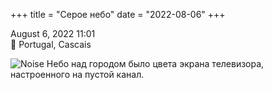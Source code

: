 +++
title = "Серое небо"
date = "2022-08-06"
+++

August 6, 2022 11:01  
📍 Portugal, Cascais

![Noise](https://cdn.rudnkh.me/cf026682f713b27a5a18258556828c1a.jpg)
Небо над городом было цвета экрана телевизора, настроенного на пустой канал.
